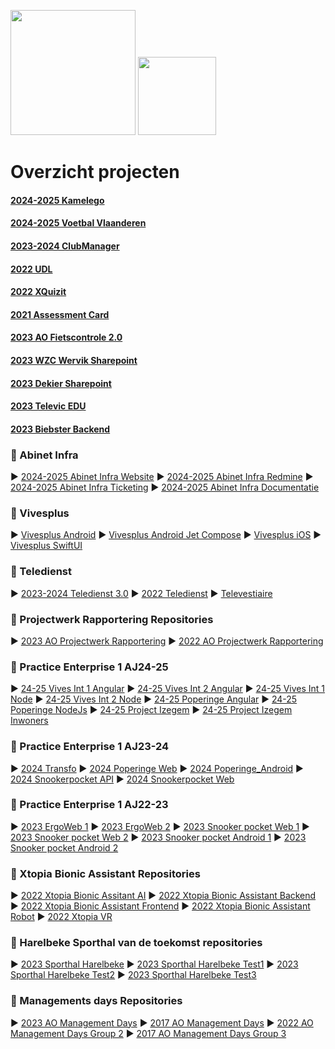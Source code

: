 <img src="logo.png" width="200"> <img src="https://www.vives.be/themes/custom/vives/logo.svg" width="125">

# Overzicht projecten

#### [2024-2025 Kamelego](https://github.com/AbinetVives/24-25-Kamelego)
#### [2024-2025 Voetbal Vlaanderen](https://github.com/AbinetVives/24-25-Voetbal-Vlaanderen)
#### [2023-2024 ClubManager](https://github.com/AbinetVives/ClubManager)
#### [2022 UDL](https://github.com/AbinetVives/udl)
#### [2022 XQuizit](https://github.com/AbinetVives/xQuizIT)
#### [2021 Assessment Card](https://github.com/AbinetVives/assessment-card)
#### [2023 AO Fietscontrole 2.0](https://github.com/AbinetVives/2023AO-Fietscontrole2.0.git)
#### [2023 WZC Wervik Sharepoint](https://github.com/AbinetVives/2023-WZC-Wervik)
#### [2023 Dekier Sharepoint](https://github.com/AbinetVives/2023-DeKier)
#### [2023 Televic EDU](https://github.com/AbinetVives/23_24_TelevicEDU)
#### [2023 Biebster Backend](https://github.com/AbinetVives/BibsterBackend)


### 📁 Abinet Infra
► [2024-2025 Abinet Infra Website](https://github.com/AbinetVives/24-25-InfraDiensten)
► [2024-2025 Abinet Infra Redmine](https://github.com/AbinetVives/24-25-AbinetRedmine)
► [2024-2025 Abinet Infra Ticketing](https://github.com/AbinetVives/abinetticketingsysteem)
► [2024-2025 Abinet Infra Documentatie](https://github.com/AbinetVives/24-25-AbinetDocumentatie)

### 📁 Vivesplus
► [Vivesplus Android](https://github.com/AbinetVives/Vivesplus-android)
► [Vivesplus Android Jet Compose](https://github.com/AbinetVives/vivesplusandroidjpc)
► [Vivesplus iOS](https://github.com/AbinetVives/Vivesplus-ios)
► [Vivesplus SwiftUI](https://github.com/AbinetVives/vivesplus_swiftUI)

### 📁 Teledienst
► [2023-2024 Teledienst 3.0](https://github.com/AbinetVives/23_24_Teledienst3.0)
► [2022 Teledienst](https://github.com/AbinetVives/teledienst)
► [Televestiaire](https://github.com/AbinetVives/televestiaire)

### 📁 Projectwerk Rapportering Repositories
► [2023 AO Projectwerk Rapportering](https://github.com/AbinetVives/2023AO-Projectwerk-Rapportering.git)
► [2022 AO Projectwerk Rapportering](https://github.com/AbinetVives/2022-Projectwerk-Rapportering.git)

### 📁 Practice Enterprise 1 AJ24-25
► [24-25 Vives Int 1 Angular](https://github.com/AbinetVives/24-25-Vives-Int-1-Angular)
► [24-25 Vives Int 2 Angular](https://github.com/AbinetVives/24-25-Vives-Int-2-Angular)
► [24-25 Vives Int 1 Node](https://github.com/AbinetVives/24-25-Vives-Int-1-Node)
► [24-25 Vives Int 2 Node](https://github.com/AbinetVives/24-25-Vives-Int-2-Node)
► [24-25 Poperinge Angular](https://github.com/AbinetVives/24-25-Poperinge-Angular)
► [24-25 Poperinge NodeJs](https://github.com/AbinetVives/24-25-Poperinge-Node)
► [24-25 Project Izegem](https://github.com/AbinetVives/24-25-Project-Izegem)
► [24-25 Project Izegem Inwoners](https://github.com/AbinetVives/24-25-Project-Izegem-Inwoners)

### 📁 Practice Enterprise 1 AJ23-24
► [2024 Transfo](https://github.com/AbinetVives/23-24_PE1_Transfo)
► [2024 Poperinge Web](https://github.com/AbinetVives/23-24_PE1_Poperinge_Web)
► [2024 Poperinge_Android](https://github.com/AbinetVives/23-24_PE1_Poperinge_Android)
► [2024 Snookerpocket API](https://github.com/AbinetVives/23-24_PE1_SnookerPocket_API)
► [2024 Snookerpocket Web](https://github.com/AbinetVives/23-24_PE1_SnookerPocket)

### 📁 Practice Enterprise 1 AJ22-23
► [2023 ErgoWeb 1](https://github.com/AbinetVives/2023-ergo-web1)
► [2023 ErgoWeb 2](https://github.com/AbinetVives/2023-ergo-web2)
► [2023 Snooker pocket Web 1](https://github.com/AbinetVives/2023-snooker-pocket-1-web)
► [2023 Snooker pocket Web 2](https://github.com/AbinetVives/2023-snooker-pocket-2-web)
► [2023 Snooker pocket Android 1](https://github.com/AbinetVives/2023-snooker-pocket-1-android)
► [2023 Snooker pocket Android 2](https://github.com/AbinetVives/2023-snooker-pocket-2-android)

### 📁 Xtopia Bionic Assistant Repositories
► [2022 Xtopia Bionic Assitant AI](https://github.com/AbinetVives/xtopia-bionic-assistant-ai)
► [2022 Xtopia Bionic Assistant Backend](https://github.com/AbinetVives/xtopia-bionic-assistant-backend)
► [2022 Xtopia Bionic Assistant Frontend](https://github.com/AbinetVives/xtopia-front-end)
► [2022 Xtopia Bionic Assistant Robot](https://github.com/AbinetVives/xtopia-bionic-assistant-robot)
► [2022 Xtopia VR](https://github.com/AbinetVives/xtopia-vr)

### 📁 Harelbeke Sporthal van de toekomst repositories
► [2023 Sporthal Harelbeke](https://github.com/AbinetVives/2023-sporthal-harelbeke)
► [2023 Sporthal Harelbeke Test1](https://github.com/AbinetVives/2023-sporthal-harelbeke-test1)
► [2023 Sporthal Harelbeke Test2](https://github.com/AbinetVives/2023-sporthal-harelbeke-test2)
► [2023 Sporthal Harelbeke Test3](https://github.com/AbinetVives/2023-sporthal-harelbeke-test3)

### 📁 Managements days Repositories </span>
► [2023 AO Management Days](https://github.com/AbinetVives/2023AO-ManagementDays.git)
► [2017 AO Management Days](https://github.com/AbinetVives/2017-management-days)
► [2022 AO Management Days Group 2](https://github.com/AbinetVives/2022-management-days-g2)
► [2017 AO Management Days Group 3](https://github.com/AbinetVives/2022-management-days-g3)
